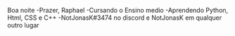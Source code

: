 Boa noite
-Prazer, Raphael
-Cursando o Ensino medio
-Aprendendo Python, Html, CSS e C++
-NotJonasK#3474 no discord e NotJonasK em qualquer outro lugar

<!---
NotJonask/NotJonask is a ✨ special ✨ repository because its `README.md` (this file) appears on your GitHub profile.
You can click the Preview link to take a look at your changes.
--->

